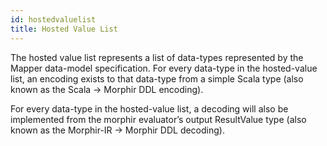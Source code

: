 ```yaml
---
id: hostedvaluelist
title: Hosted Value List
---
```


The hosted value list represents a list of data-types represented by the Mapper data-model specification. For every
data-type in the hosted-value list, an encoding exists to that data-type from a simple Scala type (also known as the
Scala -> Morphir DDL encoding).

For every data-type in the hosted-value list, a decoding will also be implemented from the morphir evaluator’s output
ResultValue type (also known as the Morphir-IR -> Morphir DDL decoding).
